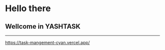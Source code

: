 # Hello there
## Wellcome in YASHTASK
----------------------

https://task-mangement-cyan.vercel.app/
